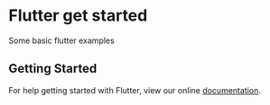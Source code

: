 # Flutter get started 

Some basic flutter examples 

## Getting Started

For help getting started with Flutter, view our online
[documentation](https://flutter.io/).
